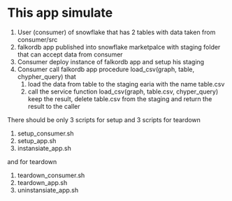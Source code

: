 # This app simulate

1. User (consumer) of snowflake that has 2 tables with data taken from consumer/src
2. falkordb app published into snowflake marketpalce with staging folder that can accept data from consumer
3. Consumer deploy instance of falkordb app and setup his staging
4. Consumer call falkordb app procedure load_csv(graph, table, chypher_query) that
   1. load the data from table to the staging earia with the name table.csv
   2. call the service function  load_csv(graph, table.csv, chyper_query) keep the result, delete table.csv from the staging and return the result to the caller

There should be only 3 scripts for setup and 3 scripts for teardown

1. setup_consumer.sh
2. setup_app.sh
3. instansiate_app.sh

and for teardown

1. teardown_consumer.sh
2. teardown_app.sh
3. uninstansiate_app.sh
